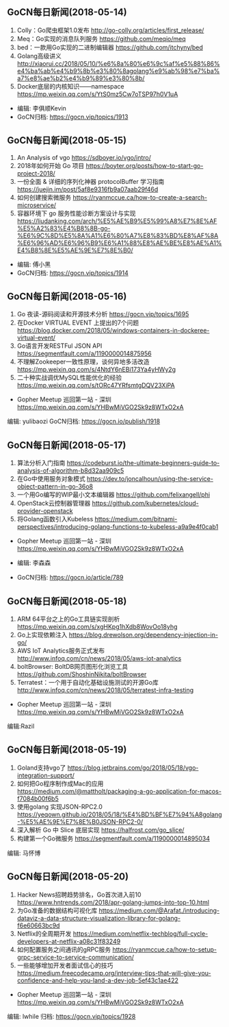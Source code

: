 ## GoCN每日新闻(2018-05-14)

1. Colly：Go爬虫框架1.0发布 http://go-colly.org/articles/first_release/
2. Meq：Go实现的消息队列服务 https://github.com/meqio/meq
3. bed：一款用Go实现的二进制编辑器 https://github.com/itchyny/bed
4. Golang高级讲义 http://xiaorui.cc/2018/05/10/%e6%8a%80%e6%9c%af%e5%88%86%e4%ba%ab%e4%b9%8b%e3%80%8agolang%e9%ab%98%e7%ba%a7%e8%ae%b2%e4%b9%89%e3%80%8b/
5. Docker底层的内核知识——namespace https://mp.weixin.qq.com/s/YtS0mz5Cw7oTSP97h0V1uA

- 编辑: 李俱顺Kevin
- GoCN归档: https://gocn.vip/topics/1913

## GoCN每日新闻(2018-05-15)

1. An Analysis of vgo https://sdboyer.io/vgo/intro/
2. 2018年如何开始 Go 项目 https://boyter.org/posts/how-to-start-go-project-2018/
3. 一份全面 & 详细的序列化神器 protocolBuffer 学习指南 https://juejin.im/post/5af8e9316fb9a07aab29f46d
4. 如何创建搜索微服务 https://ryanmccue.ca/how-to-create-a-search-microservice/
5. 容器环境下 go 服务性能诊断方案设计与实现 https://liudanking.com/arch/%E5%AE%B9%E5%99%A8%E7%8E%AF%E5%A2%83%E4%B8%8B-go-%E6%9C%8D%E5%8A%A1%E6%80%A7%E8%83%BD%E8%AF%8A%E6%96%AD%E6%96%B9%E6%A1%88%E8%AE%BE%E8%AE%A1%E4%B8%8E%E5%AE%9E%E7%8E%B0/

- 编辑: 傅小黑
- GoCN归档: https://gocn.vip/topics/1914

## GoCN每日新闻(2018-05-16)

1. Go 夜读-源码阅读和开源技术分析 https://gocn.vip/topics/1695
2. 在Docker VIRTUAL EVENT 上提出的7个问题 https://blog.docker.com/2018/05/windows-containers-in-dockeree-virtual-event/
3. Go语言开发RESTFul JSON API https://segmentfault.com/a/1190000014875956
4. 不理解Zookeeper一致性原理，谈何异地多活改造 https://mp.weixin.qq.com/s/4NtdY6nEBi173Ya4yHWy2g
5. 二十种实战调优MySQL性能优化的经验 https://mp.weixin.qq.com/s/tORc47YRfsmtgDQV23XiPA

 - Gopher Meetup 巡回第一站 - 深圳 https://mp.weixin.qq.com/s/YHBwMiVGO2Sk9z8WTxO2xA

编辑: yulibaozi
GoCN归档: https://gocn.io/publish/1918


## GoCN每日新闻(2018-05-17)

1. 算法分析入门指南 https://codeburst.io/the-ultimate-beginners-guide-to-analysis-of-algorithm-b8d32aa909c5
2. 在Go中使用服务对象模式 https://dev.to/joncalhoun/using-the-service-object-pattern-in-go-36o8
3. 一个用Go编写的WIP最小文本编辑器 https://github.com/felixangell/phi
4. OpenStack云控制器管理器 https://github.com/kubernetes/cloud-provider-openstack
5. 将Golang函数引入Kubeless https://medium.com/bitnami-perspectives/introducing-golang-functions-to-kubeless-a9a9e4f0cab1

- Gopher Meetup 巡回第一站 - 深圳 https://mp.weixin.qq.com/s/YHBwMiVGO2Sk9z8WTxO2xA

- 编辑: 李森森
- GoCN归档: https://gocn.io/article/789

## GoCN每日新闻(2018-05-18)

1. ARM 64平台之上的Go工具链实现剖析 https://mp.weixin.qq.com/s/xgHKpg1hXdb8WovOo18yhg
2. Go上实现依赖注入 https://blog.drewolson.org/dependency-injection-in-go/
3. AWS IoT Analytics服务正式发布 http://www.infoq.com/cn/news/2018/05/aws-iot-analytics
4. boltBrowser: BoltDB网页图形化浏览工具 https://github.com/ShoshinNikita/boltBrowser
5. Terratest：一个用于自动化基础设施测试的开源Go库 http://www.infoq.com/cn/news/2018/05/terratest-infra-testing

- Gopher Meetup 巡回第一站 - 深圳 https://mp.weixin.qq.com/s/YHBwMiVGO2Sk9z8WTxO2xA

编辑:Razil  

## GoCN每日新闻(2018-05-19)

1. Goland支持vgo了 https://blog.jetbrains.com/go/2018/05/18/vgo-integration-support/
2. 如何把Go程序制作成Mac的应用 https://medium.com/@mattholt/packaging-a-go-application-for-macos-f7084b00f6b5
3. 使用golang 实现JSON-RPC2.0 https://yeqown.github.io/2018/05/18/%E4%BD%BF%E7%94%A8golang-%E5%AE%9E%E7%8E%B0JSON-RPC2-0/
4. 深入解析 Go 中 Slice 底层实现 https://halfrost.com/go_slice/
5. 构建第一个Go微服务 https://segmentfault.com/a/1190000014895034

编辑: 马怀博


## GoCN每日新闻(2018-05-20)

1. Hacker News招聘趋势排名，Go首次进入前10 https://www.hntrends.com/2018/apr-golang-jumps-into-top-10.html
2. 为Go准备的数据结构可视化库 https://medium.com/@Arafat./introducing-dataviz-a-data-structure-visualization-library-for-golang-f6e60663bc9d
3. Netflix的全周期开发 https://medium.com/netflix-techblog/full-cycle-developers-at-netflix-a08c31f83249
4. 如何配置服务之间通讯的gRPC服务 https://ryanmccue.ca/how-to-setup-grpc-service-to-service-communication/
5. 一些能够增加开发者面试信心的技巧 https://medium.freecodecamp.org/interview-tips-that-will-give-you-confidence-and-help-you-land-a-dev-job-5ef43c1ae422

 - Gopher Meetup 巡回第一站 - 深圳 https://mp.weixin.qq.com/s/YHBwMiVGO2Sk9z8WTxO2xA

编辑: lwhile
归档: https://gocn.vip/topics/1928

